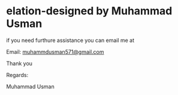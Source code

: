 # elation-designed by Muhammad Usman

if you need furthure assistance you can email me at 

Email: muhammdusman571@gmail.com

Thank you 

Regards:

Muhammad Usman
